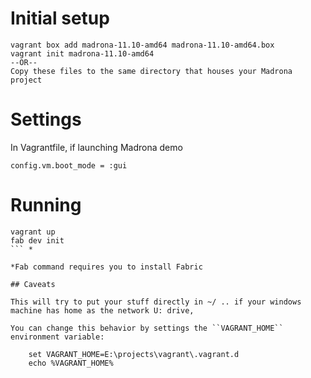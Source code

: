 # Initial setup

```
vagrant box add madrona-11.10-amd64 madrona-11.10-amd64.box
vagrant init madrona-11.10-amd64
--OR--
Copy these files to the same directory that houses your Madrona project
```

# Settings

In Vagrantfile, if launching Madrona demo

    config.vm.boot_mode = :gui

# Running 

```
vagrant up 
fab dev init
``` *

*Fab command requires you to install Fabric

## Caveats

This will try to put your stuff directly in ~/ .. if your windows machine has home as the network U: drive,

You can change this behavior by settings the ``VAGRANT_HOME`` environment variable:

    set VAGRANT_HOME=E:\projects\vagrant\.vagrant.d
    echo %VAGRANT_HOME%